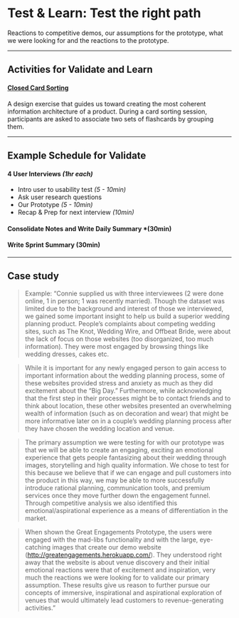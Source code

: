 # Test & Learn: Test the right path

Reactions to competitive demos, our assumptions for the prototype, what we were
looking for and the reactions to the prototype.

---

## Activities for Validate and Learn

#### [Closed Card Sorting](../Exercises/card-sorting.md)
A design exercise that guides us toward creating the most coherent information architecture of a product. During a card sorting session, participants are asked to associate two sets of flashcards by grouping them. 

---

## Example Schedule for Validate

#### 4 User Interviews *(1hr each)*

* Intro user to usability test *(5 - 10min)*
* Ask user research questions
* Our Prototype *(5 - 10min)*
* Recap & Prep for next interview *(10min)*

#### Consolidate Notes and Write Daily Summary *(30min)

#### Write Sprint Summary (30min)

---

## Case study

> Example: “Connie supplied us with three interviewees (2 were done online, 1 in
> person; 1 was recently married). Though the dataset was limited due to the
> background and interest of those we interviewed, we gained some important
> insight to help us build a superior wedding planning product. People’s
> complaints about competing wedding sites, such as The Knot, Wedding Wire, and
> Offbeat Bride, were about the lack of focus on those websites (too
> disorganized, too much information). They were most engaged by browsing things
> like wedding dresses, cakes  etc.

> While it is important for any newly engaged person to gain access to important
> information about the wedding planning process, some of these websites
> provided stress and anxiety as much as they did excitement about the “Big
> Day.” Furthermore, while acknowledging that the first step in their processes
> might be to contact friends and to think about location, these other websites
> presented an overwhelming wealth of information (such as on decoration and
> wear) that might be more informative later on in a couple’s wedding planning
> process after they have chosen the wedding location and venue.

> The primary assumption we were testing for with our prototype was that we will
> be able to create an engaging, exciting an emotional experience that gets
> people fantasizing about their wedding through images, storytelling and high
> quality information. We chose to test for this because we believe that if we
> can engage and pull customers into the product in this way, we may be able to
> more successfully introduce rational planning, communication tools, and
> premium services once they move further down the engagement funnel. Through
> competitive analysis we also identified this emotional/aspirational experience
> as a means of differentiation in the market.

> When shown the Great Engagements Prototype, the users were engaged with the
> mad-libs functionality and with the large, eye-catching images that create our
> demo website (http://greatengagements.herokuapp.com/). They understood right
> away that the website is about venue discovery and their initial emotional
> reactions were that of excitement and inspiration, very much the reactions we
> were looking for to validate our primary assumption. These results give us
> reason to further pursue our concepts of immersive, inspirational and
> aspirational exploration of venues that would ultimately lead customers to
> revenue-generating activities.”
